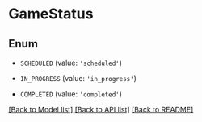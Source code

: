 # GameStatus


## Enum

* `SCHEDULED` (value: `'scheduled'`)

* `IN_PROGRESS` (value: `'in_progress'`)

* `COMPLETED` (value: `'completed'`)

[[Back to Model list]](../README.md#documentation-for-models) [[Back to API list]](../README.md#documentation-for-api-endpoints) [[Back to README]](../README.md)


